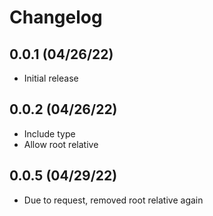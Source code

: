 # Changelog

## 0.0.1 (04/26/22)

- Initial release

## 0.0.2 (04/26/22)

- Include type
- Allow root relative

## 0.0.5 (04/29/22)

- Due to request, removed root relative again
